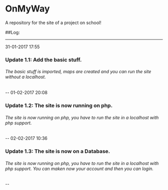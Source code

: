# OnMyWay
A repository for the site of a project on school!

##Log:

------------------------------------------
31-01-2017 17:55
### Update 1.1: Add the basic stuff. 
###### The basic stuff is imported, maps are created and you can run the site without a localhost.
--
01-02-2017 20:08
### Update 1.2: The site is now running on php. 
###### The site is now running on php, you have to run the site in a localhost with php support.
--
02-02-2017 10:36
### Update 1.3: The site is now on a Database. 
###### The site is now running on php, you have to run the site in a localhost with php support. You can maken now your account and then you can login.
--

 
